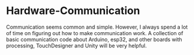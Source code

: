 # Hardware-Communication
Communication seems common and simple. However, I always spend a lot of time on figuring out how to make communication work. A collection of basic communication code about Arduino, esp32, and other boards with processing, TouchDesigner and Unity will be very helpful. 
